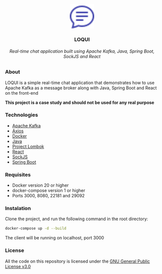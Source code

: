 <div align="center">
  <a href="https://github.com/castanhocorreia/loqui">
    <img src="icon.svg" alt="Logo" width="80" height="80">
  </a>
  <h3 align="center">LOQUI</h2>
  <h6 align="center">Real-time chat application built using Apache Kafka, Java, Spring Boot, SockJS and React</h6>
</div>

### About

LOQUI is a simple real-time chat application that demonstrates how to use Apache Kafka as a message broker along with Java, Spring Boot and React on the front-end

**This project is a case study and should not be used for any real purpose**


### Technologies

- [Apache Kafka](https://kafka.apache.org/)
- [Axios](https://github.com/axios/axios)
- [Docker](https://www.docker.com/)
- [Java](https://www.oracle.com/java/)
- [Project Lombok](https://projectlombok.org/)
- [React](https://reactjs.org/)
- [SockJS](https://github.com/sockjs/sockjs-client)
- [Spring Boot](https://spring.io/)

### Requisites

- Docker version 20 or higher
- docker-compose version 1 or higher
- Ports 3000, 8080, 22181 and 29092

### Instalation

Clone the project, and run the following command in the root directory:

```bash
docker-compose up -d --build
```

The client will be running on localhost, port 3000

### License

All the code on this repository is licensed under the [GNU General Public License v3.0](https://www.gnu.org/licenses/gpl-3.0.en.html)
